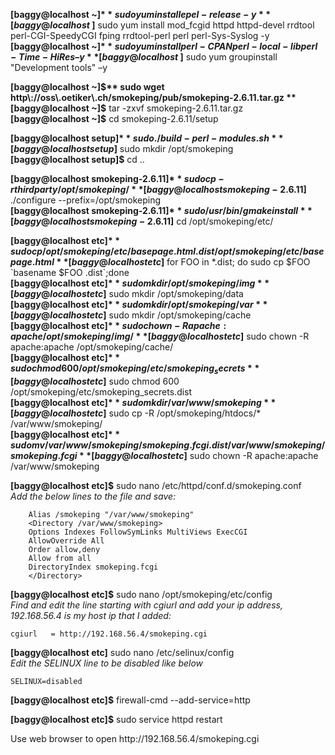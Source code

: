 **[baggy@localhost ~]$** sudo yum install epel-release -y  
**[baggy@localhost ~]$** sudo yum install mod_fcgid httpd httpd-devel rrdtool perl-CGI-SpeedyCGI fping rrdtool-perl perl perl-Sys-Syslog -y  
**[baggy@localhost ~]$** sudo yum install perl-CPAN perl-local-lib perl-Time-HiRes –y  
**[baggy@localhost ~]$** sudo yum groupinstall "Development tools" –y  

**[baggy@localhost ~]$** sudo wget http\://oss\.oetiker\.ch/smokeping/pub/smokeping-2.6.11.tar.gz  
**[baggy@localhost ~]$** tar -zxvf smokeping-2.6.11.tar.gz  
**[baggy@localhost ~]$** cd smokeping-2.6.11/setup  

**[baggy@localhost setup]$** sudo ./build-perl-modules.sh  
**[baggy@localhost setup]$** sudo mkdir /opt/smokeping  
**[baggy@localhost setup]$** cd ..  

**[baggy@localhost smokeping-2.6.11]$** sudo cp -r thirdparty /opt/smokeping/  
**[baggy@localhost smokeping-2.6.11]$** ./configure --prefix=/opt/smokeping  
**[baggy@localhost smokeping-2.6.11]$** sudo /usr/bin/gmake install  
**[baggy@localhost smokeping-2.6.11]$** cd /opt/smokeping/etc/  

**[baggy@localhost etc]$** sudo cp /opt/smokeping/etc/basepage.html.dist /opt/smokeping/etc/basepage.html  
**[baggy@localhost etc]$** for FOO in \*.dist; do sudo cp \$FOO \`basename \$FOO .dist\`\;done  
**[baggy@localhost etc]$** sudo mkdir /opt/smokeping/img  
**[baggy@localhost etc]$** sudo mkdir /opt/smokeping/data  
**[baggy@localhost etc]$** sudo mkdir /opt/smokeping/var  
**[baggy@localhost etc]$** sudo mkdir /opt/smokeping/cache  
**[baggy@localhost etc]$** sudo chown -R apache:apache /opt/smokeping/img/  
**[baggy@localhost etc]$** sudo chown -R apache:apache /opt/smokeping/cache/  
**[baggy@localhost etc]$** sudo chmod 600 /opt/smokeping/etc/smokeping_secrets  
**[baggy@localhost etc]$** sudo chmod 600 /opt/smokeping/etc/smokeping_secrets.dist  
**[baggy@localhost etc]$** sudo mkdir /var/www/smokeping  
**[baggy@localhost etc]$** sudo cp -R /opt/smokeping/htdocs/\* /var/www/smokeping/  
**[baggy@localhost etc]$** sudo mv /var/www/smokeping/smokeping.fcgi.dist /var/www/smokeping/smokeping.fcgi  
**[baggy@localhost etc]$** sudo chown -R apache:apache /var/www/smokeping  

**[baggy@localhost etc]$** sudo nano /etc/httpd/conf.d/smokeping.conf  
*Add the below lines to the file and save:*
```
    Alias /smokeping "/var/www/smokeping"
    <Directory /var/www/smokeping>
    Options Indexes FollowSymLinks MultiViews ExecCGI
    AllowOverride All
    Order allow,deny
    Allow from all
    DirectoryIndex smokeping.fcgi
    </Directory>
```
**[baggy@localhost etc]$** sudo nano /opt/smokeping/etc/config  
*Find and edit the line starting with cgiurl and add your ip address, 192.168.56.4 is my host ip that I added:*
```
cgiurl   = http://192.168.56.4/smokeping.cgi
```
**[baggy@localhost etc]** sudo nano /etc/selinux/config  
*Edit the SELINUX line to be disabled like below*
```
SELINUX=disabled
```
**[baggy@localhost etc]$** firewall-cmd --add-service=http

**[baggy@localhost etc]$** sudo service httpd restart

Use web browser to open http\://192.168.56.4/smokeping.cgi
